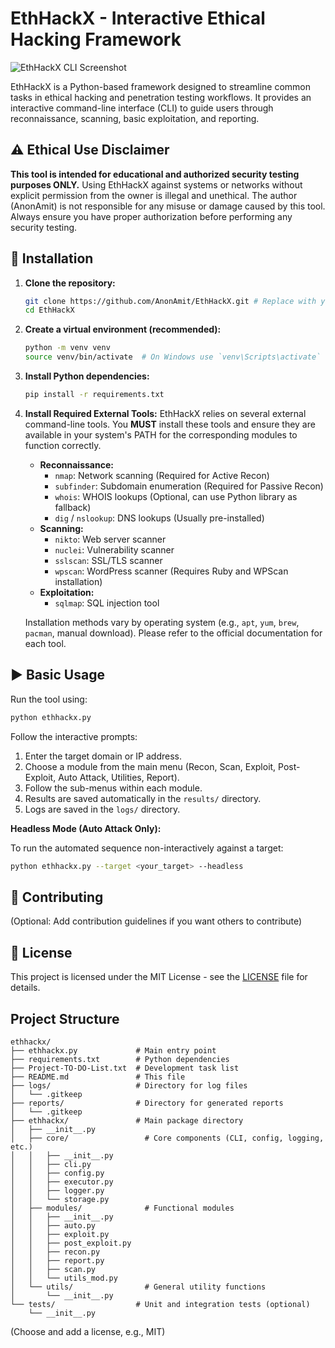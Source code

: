 # EthHackX - Interactive Ethical Hacking Framework

![EthHackX CLI Screenshot](ethhackx_cli_screenshot.png)

EthHackX is a Python-based framework designed to streamline common tasks in ethical hacking and penetration testing workflows. It provides an interactive command-line interface (CLI) to guide users through reconnaissance, scanning, basic exploitation, and reporting.

## ⚠️ Ethical Use Disclaimer

**This tool is intended for educational and authorized security testing purposes ONLY.** Using EthHackX against systems or networks without explicit permission from the owner is illegal and unethical. The author (AnonAmit) is not responsible for any misuse or damage caused by this tool. Always ensure you have proper authorization before performing any security testing.

## 🚀 Installation

1.  **Clone the repository:**
    ```bash
    git clone https://github.com/AnonAmit/EthHackX.git # Replace with your actual repo URL
    cd EthHackX
    ```

2.  **Create a virtual environment (recommended):**
    ```bash
    python -m venv venv
    source venv/bin/activate  # On Windows use `venv\Scripts\activate`
    ```

3.  **Install Python dependencies:**
    ```bash
    pip install -r requirements.txt
    ```

4.  **Install Required External Tools:**
    EthHackX relies on several external command-line tools. You **MUST** install these tools and ensure they are available in your system's PATH for the corresponding modules to function correctly.

    *   **Reconnaissance:**
        *   `nmap`: Network scanning (Required for Active Recon)
        *   `subfinder`: Subdomain enumeration (Required for Passive Recon)
        *   `whois`: WHOIS lookups (Optional, can use Python library as fallback)
        *   `dig` / `nslookup`: DNS lookups (Usually pre-installed)
    *   **Scanning:**
        *   `nikto`: Web server scanner
        *   `nuclei`: Vulnerability scanner
        *   `sslscan`: SSL/TLS scanner
        *   `wpscan`: WordPress scanner (Requires Ruby and WPScan installation)
    *   **Exploitation:**
        *   `sqlmap`: SQL injection tool

    Installation methods vary by operating system (e.g., `apt`, `yum`, `brew`, `pacman`, manual download). Please refer to the official documentation for each tool.

## ▶️ Basic Usage

Run the tool using:

```bash
python ethhackx.py
```

Follow the interactive prompts:

1.  Enter the target domain or IP address.
2.  Choose a module from the main menu (Recon, Scan, Exploit, Post-Exploit, Auto Attack, Utilities, Report).
3.  Follow the sub-menus within each module.
4.  Results are saved automatically in the `results/` directory.
5.  Logs are saved in the `logs/` directory.

**Headless Mode (Auto Attack Only):**

To run the automated sequence non-interactively against a target:

```bash
python ethhackx.py --target <your_target> --headless
```

## 🤝 Contributing

(Optional: Add contribution guidelines if you want others to contribute)

## 📄 License

This project is licensed under the MIT License - see the [LICENSE](LICENSE) file for details.

## Project Structure

```
ethhackx/
├── ethhackx.py             # Main entry point
├── requirements.txt        # Python dependencies
├── Project-TO-DO-List.txt  # Development task list
├── README.md               # This file
├── logs/                   # Directory for log files
│   └── .gitkeep
├── reports/                # Directory for generated reports
│   └── .gitkeep
├── ethhackx/               # Main package directory
│   ├── __init__.py
│   ├── core/                 # Core components (CLI, config, logging, etc.)
│   │   ├── __init__.py
│   │   ├── cli.py
│   │   ├── config.py
│   │   ├── executor.py
│   │   ├── logger.py
│   │   └── storage.py
│   ├── modules/              # Functional modules
│   │   ├── __init__.py
│   │   ├── auto.py
│   │   ├── exploit.py
│   │   ├── post_exploit.py
│   │   ├── recon.py
│   │   ├── report.py
│   │   ├── scan.py
│   │   └── utils_mod.py
│   └── utils/                # General utility functions
│       └── __init__.py
└── tests/                  # Unit and integration tests (optional)
    └── __init__.py
``` 
(Choose and add a license, e.g., MIT) 